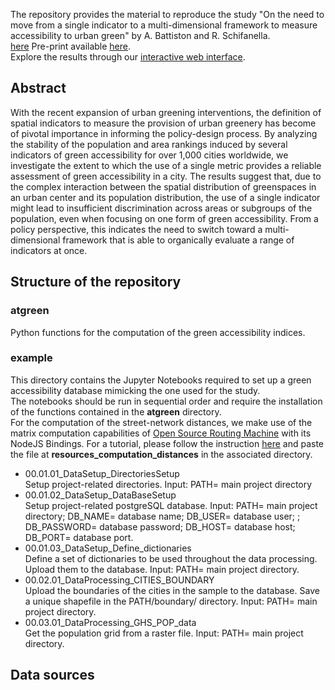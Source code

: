 <p>The repository provides the material to reproduce the study "On the need to move from a single indicator to a multi-dimensional framework to measure accessibility to urban green" by A. Battiston and R. Schifanella. <br>
<a href="https://arxiv.org/abs/2308.05538">here</a>
Pre-print available <a href="https://arxiv.org/abs/2308.05538">here</a>.  <br>
Explore the results through our <a href="http://atgreen.hpc4ai.unito.it/">interactive web interface</a>. <p>


## Abstract
<p> With the recent expansion of urban greening interventions, the definition of spatial indicators to measure the provision of urban greenery has become of pivotal importance in informing the policy-design process. By analyzing the stability of the population and area rankings induced by several indicators of green accessibility for over 1,000 cities worldwide, we investigate the extent to which the use of a single metric provides a reliable assessment of green accessibility in a city. The results suggest that, due to the complex interaction between the spatial distribution of greenspaces in an urban center and its population distribution, the use of a single indicator might lead to insufficient discrimination across areas or subgroups of the population, even when focusing on one form of green accessibility. From a policy perspective, this indicates the need to switch toward a multi-dimensional framework that is able to organically evaluate a range of indicators at once. <p>

## Structure of the repository

### atgreen
<p> Python functions for the computation of the green accessibility indices. <p>  

### example
<p> This directory contains the Jupyter Notebooks required to set up a green accessibility database mimicking the one used for the study. <br>
The notebooks should be run in sequential order and require the installation of the functions contained in the <b>atgreen</b> directory. <br>
For the computation of the street-network distances, we make use of the matrix computation capabilities of <a href="https://github.com/Project-OSRM/osrm-backend">Open Source Routing Machine</a> with its NodeJS Bindings. For a tutorial, please follow the instruction <a href="https://gis-ops.com/osrm-nodejs-bindings/">here</a> and paste the file at <b>resources_computation_distances</b> in the associated directory. <p>

<ul>
  <li> 00.01.01_DataSetup_DirectoriesSetup </li> Setup project-related directories. Input: PATH= main project directory </li>
  <li> 00.01.02_DataSetup_DataBaseSetup </li> Setup project-related postgreSQL database. Input: PATH= main project directory; DB_NAME= database name; DB_USER= database user; ; DB_PASSWORD= database password; DB_HOST= database host; DB_PORT= database port.     </li>
  <li> 00.01.03_DataSetup_Define_dictionaries </li> Define a set of dictionaries to be used throughout the data processing. Upload them to the database. Input: PATH= main project directory.    </li>
  <li> 00.02.01_DataProcessing_CITIES_BOUNDARY </li> Upload the boundaries of the cities in the sample to the database. Save a unique shapefile in the PATH/boundary/ directory. Input: PATH= main project directory.  </li>
  <li> 00.03.01_DataProcessing_GHS_POP_data </li> Get the population grid from a raster file. Input: PATH= main project directory.  </li>
</ul>

## Data sources







 
